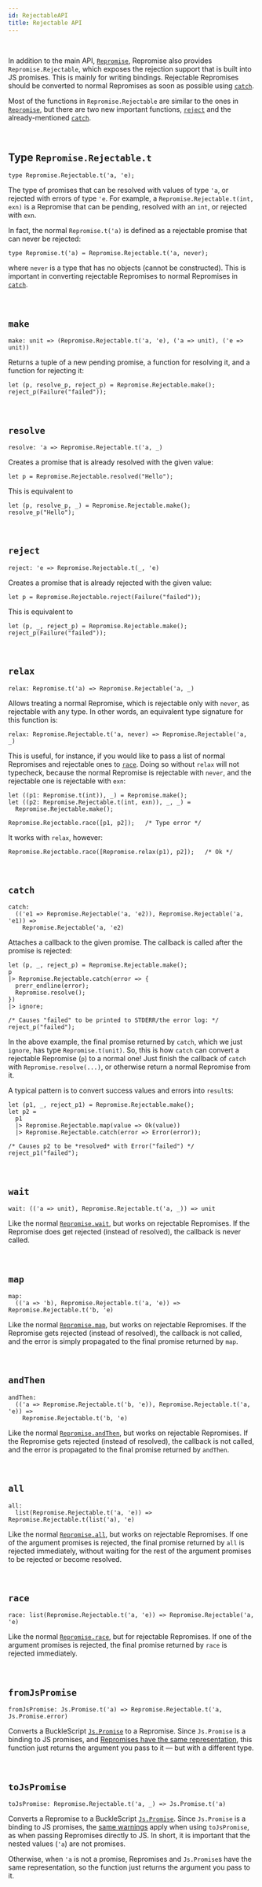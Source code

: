 ```yaml
---
id: RejectableAPI
title: Rejectable API
---
```


<br/>

In addition to the main API, [`Repromise`](API), Repromise also provides `Repromise.Rejectable`, which exposes the rejection support that is built into JS promises. This is mainly for writing bindings. Rejectable Repromises should be converted to normal Repromises as soon as possible using [`catch`](#catch).

Most of the functions in `Repromise.Rejectable` are similar to the ones in [`Repromise`](API), but there are two new important functions, [`reject`](#reject) and the already-mentioned [`catch`](#catch).

<br/>

## Type `Repromise.Rejectable.t`

```reason
type Repromise.Rejectable.t('a, 'e);
```

The type of promises that can be resolved with values of type `'a`, or rejected with errors of type `'e`. For example, a `Repromise.Rejectable.t(int, exn)` is a Repromise that can be pending, resolved with an `int`, or rejected with `exn`.

In fact, the normal `Repromise.t('a)` is defined as a rejectable promise that can never be rejected:

```reason
type Repromise.t('a) = Repromise.Rejectable.t('a, never);
```

where `never` is a type that has no objects (cannot be constructed). This is important in converting rejectable Repromises to normal Repromises in [`catch`](#catch).

<br/>

## `make`

```reason
make: unit => (Repromise.Rejectable.t('a, 'e), ('a => unit), ('e => unit))
```

Returns a tuple of a new pending promise, a function for resolving it, and a function for rejecting it:

```reason
let (p, resolve_p, reject_p) = Repromise.Rejectable.make();
reject_p(Failure("failed"));
```

<br/>

## `resolve`

```reason
resolve: 'a => Repromise.Rejectable.t('a, _)
```

Creates a promise that is already resolved with the given value:

```reason
let p = Repromise.Rejectable.resolved("Hello");
```

This is equivalent to

```reason
let (p, resolve_p, _) = Repromise.Rejectable.make();
resolve_p("Hello");
```

<br/>

## `reject`

```reason
reject: 'e => Repromise.Rejectable.t(_, 'e)
```

Creates a promise that is already rejected with the given value:

```reason
let p = Repromise.Rejectable.reject(Failure("failed"));
```

This is equivalent to

```reason
let (p, _, reject_p) = Repromise.Rejectable.make();
reject_p(Failure("failed"));
```

<br/>

## `relax`

```reason
relax: Repromise.t('a) => Repromise.Rejectable('a, _)
```

Allows treating a normal Repromise, which is rejectable only with `never`, as rejectable with any type. In other words, an equivalent type signature for this function is:

```reason
relax: Repromise.Rejectable.t('a, never) => Repromise.Rejectable('a, _)
```

This is useful, for instance, if you would like to pass a list of normal Repromises and rejectable ones to [`race`](#race). Doing so without `relax` will not typecheck, because the normal Repromise is rejectable with `never`, and the rejectable one is rejectable with `exn`:

```reason
let ((p1: Repromise.t(int)), _) = Repromise.make();
let ((p2: Repromise.Rejectable.t(int, exn)), _, _) =
  Repromise.Rejectable.make();

Repromise.Rejectable.race([p1, p2]);   /* Type error */
```

It works with `relax`, however:

```reason
Repromise.Rejectable.race([Repromise.relax(p1), p2]);   /* Ok */
```

<br/>

## `catch`

```reason
catch:
  (('e1 => Repromise.Rejectable('a, 'e2)), Repromise.Rejectable('a, 'e1)) =>
    Repromise.Rejectable('a, 'e2)
```

Attaches a callback to the given promise. The callback is called after the promise is rejected:

```reason
let (p, _, reject_p) = Repromise.Rejectable.make();
p
|> Repromise.Rejectable.catch(error => {
  prerr_endline(error);
  Repromise.resolve();
})
|> ignore;

/* Causes "failed" to be printed to STDERR/the error log: */
reject_p("failed");
```

In the above example, the final promise returned by `catch`, which we just `ignore`, has type `Repromise.t(unit)`. So, this is how `catch` can convert a rejectable Repromise (`p`) to a normal one! Just finish the callback of `catch` with `Repromise.resolve(...)`, or otherwise return a normal Repromise from it.

A typical pattern is to convert success values and errors into `result`s:

```reason
let (p1, _, reject_p1) = Repromise.Rejectable.make();
let p2 =
  p1
  |> Repromise.Rejectable.map(value => Ok(value))
  |> Repromise.Rejectable.catch(error => Error(error));

/* Causes p2 to be *resolved* with Error("failed") */
reject_p1("failed");
```

<br/>

## `wait`

```reason
wait: (('a => unit), Repromise.Rejectable.t('a, _)) => unit
```

Like the normal [`Repromise.wait`](API#wait), but works on rejectable Repromises. If the Repromise does get rejected (instead of resolved), the callback is never called.

<br/>

## `map`

```reason
map:
  (('a => 'b), Repromise.Rejectable.t('a, 'e)) => Repromise.Rejectable.t('b, 'e)
```

Like the normal [`Repromise.map`](API#map), but works on rejectable Repromises. If the Repromise gets rejected (instead of resolved), the callback is not called, and the error is simply propagated to the final promise returned by `map`.

<br/>

## `andThen`

```reason
andThen:
  (('a => Repromise.Rejectable.t('b, 'e)), Repromise.Rejectable.t('a, 'e)) =>
    Repromise.Rejectable.t('b, 'e)
```

Like the normal [`Repromise.andThen`](API#then), but works on rejectable Repromises. If the Repromise gets rejected (instead of resolved), the callback is not called, and the error is propagated to the final promise returned by `andThen`.

<br/>

## `all`

```reason
all:
  list(Repromise.Rejectable.t('a, 'e)) => Repromise.Rejectable.t(list('a), 'e)
```

Like the normal [`Repromise.all`](API#all), but works on rejectable Repromises. If one of the argument promises is rejected, the final promise returned by `all` is rejected immediately, without waiting for the rest of the argument promises to be rejected or become resolved.

<br/>

## `race`

```reason
race: list(Repromise.Rejectable.t('a, 'e)) => Repromise.Rejectable('a, 'e)
```

Like the normal [`Repromise.race`](API#race), but for rejectable Repromises. If one of the argument promises is rejected, the final promise returned by `race` is rejected immediately.

<br/>

## `fromJsPromise`

```reason
fromJsPromise: Js.Promise.t('a) => Repromise.Rejectable.t('a, Js.Promise.error)
```

Converts a BuckleScript [`Js.Promise`](https://bucklescript.github.io/bucklescript/api/Js.Promise.html) to a Repromise. Since `Js.Promise` is a binding to JS promises, and [Repromises have the same representation](https://aantron.github.io/repromise/docs/Interop#representation), this function just returns the argument you pass to it &mdash; but with a different type.

<br/>

## `toJsPromise`

```reason
toJsPromise: Repromise.Rejectable.t('a, _) => Js.Promise.t('a)
```

Converts a Repromise to a BuckleScript [`Js.Promise`](https://bucklescript.github.io/bucklescript/api/Js.Promise.html). Since `Js.Promise` is a binding to JS promises, the [same warnings](https://aantron.github.io/repromise/docs/Interop#passing-promises-to-js) apply when using `toJsPromise`, as when passing Repromises directly to JS. In short, it is important that the nested values (`'a`) are not promises.

Otherwise, when `'a` is not a promise, Repromises and `Js.Promise`s have the same representation, so the function just returns the argument you pass to it.

<br/>
